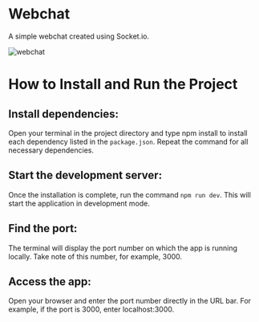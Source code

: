 # Webchat

A simple webchat created using Socket.io.

![webchat](https://github.com/user-attachments/assets/8db04cfc-984e-4c96-b920-9e7bdb41b19c)

# How to Install and Run the Project
## Install dependencies:
Open your terminal in the project directory and type npm install <dependency-name> to install each dependency listed in the `package.json`. Repeat the command for all necessary dependencies.

## Start the development server:
Once the installation is complete, run the command ````npm run dev````. This will start the application in development mode.

## Find the port:
The terminal will display the port number on which the app is running locally. Take note of this number, for example, 3000.

## Access the app:
Open your browser and enter the port number directly in the URL bar. For example, if the port is 3000, enter localhost:3000.

